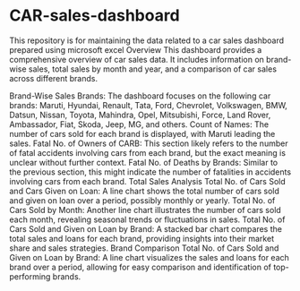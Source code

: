 # CAR-sales-dashboard
This repository is for maintaining the data related to a car sales dashboard prepared using microsoft excel
Overview
This dashboard provides a comprehensive overview of car sales data. It includes information on brand-wise sales, total sales by month and year, and a comparison of car sales across different brands.

Brand-Wise Sales
Brands: The dashboard focuses on the following car brands: Maruti, Hyundai, Renault, Tata, Ford, Chevrolet, Volkswagen, BMW, Datsun, Nissan, Toyota, Mahindra, Opel, Mitsubishi, Force, Land Rover, Ambassador, Fiat, Skoda, Jeep, MG, and others.
Count of Names: The number of cars sold for each brand is displayed, with Maruti leading the sales.
Fatal No. of Owners of CARB: This section likely refers to the number of fatal accidents involving cars from each brand, but the exact meaning is unclear without further context.
Fatal No. of Deaths by Brands: Similar to the previous section, this might indicate the number of fatalities in accidents involving cars from each brand.
Total Sales Analysis
Total No. of Cars Sold and Cars Given on Loan: A line chart shows the total number of cars sold and given on loan over a period, possibly monthly or yearly.
Total No. of Cars Sold by Month: Another line chart illustrates the number of cars sold each month, revealing seasonal trends or fluctuations in sales.
Total No. of Cars Sold and Given on Loan by Brand: A stacked bar chart compares the total sales and loans for each brand, providing insights into their market share and sales strategies.
Brand Comparison
Total No. of Cars Sold and Given on Loan by Brand: A line chart visualizes the sales and loans for each brand over a period, allowing for easy comparison and identification of top-performing brands.
